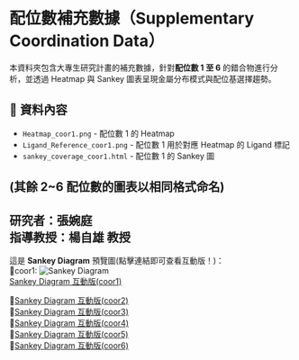 # 配位數補充數據（Supplementary Coordination Data）

本資料夾包含大專生研究計畫的補充數據，針對**配位數 1 至 6** 的錯合物進行分析，並透過 Heatmap 與 Sankey 圖表呈現金屬分布模式與配位基選擇趨勢。

## 📂 資料內容
- `Heatmap_coor1.png` - 配位數 1 的 Heatmap
- `Ligand_Reference_coor1.png` - 配位數 1 用於對應 Heatmap 的 Ligand 標記
- `sankey_coverage_coor1.html` - 配位數 1 的 Sankey 圖

(其餘 2~6 配位數的圖表以相同格式命名)
---
  **研究者**：張婉庭  
  **指導教授**：楊自雄 教授
---
這是 **Sankey Diagram** 預覽圖(點擊連結即可查看互動版！)：  
🔹coor1:
![Sankey Diagram](https://tyanglab-nthu.github.io/Supplementary_Coordination_Data/sankey_coverage_1.png)  
[Sankey Diagram 互動版(coor1)](https://tyanglab-nthu.github.io/Supplementary_Coordination_Data/sankey_coverage_1.html)  

🔹[Sankey Diagram 互動版(coor2)](https://tyanglab-nthu.github.io/Supplementary_Coordination_Data/sankey_coverage_2.html)  
🔹[Sankey Diagram 互動版(coor3)](https://tyanglab-nthu.github.io/Supplementary_Coordination_Data/sankey_coverage_3.html)  
🔹[Sankey Diagram 互動版(coor4)](https://tyanglab-nthu.github.io/Supplementary_Coordination_Data/sankey_coverage_4.html)  
🔹[Sankey Diagram 互動版(coor5)](https://tyanglab-nthu.github.io/Supplementary_Coordination_Data/sankey_coverage_5.html)  
🔹[Sankey Diagram 互動版(coor6)](https://tyanglab-nthu.github.io/Supplementary_Coordination_Data/sankey_coverage_6.html)  
